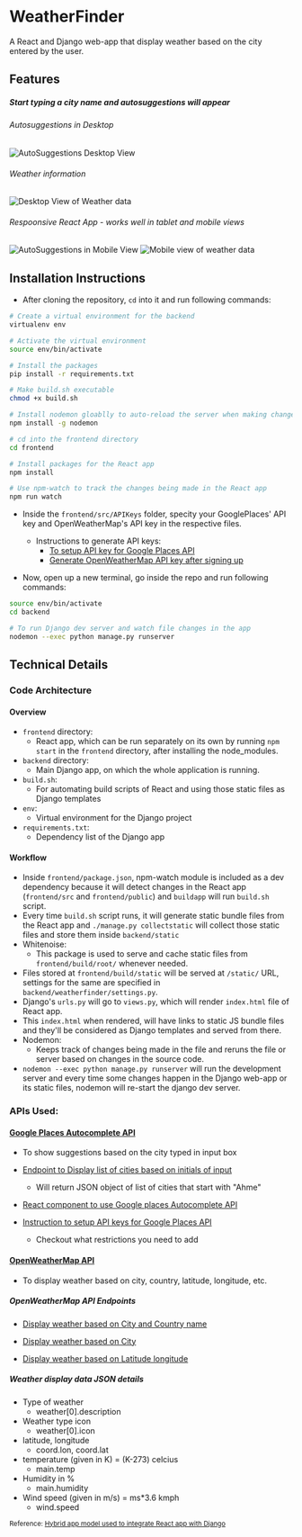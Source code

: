 # WeatherFinder

A React and Django web-app that display weather based on the city entered by the user.

## Features

##### Start typing a city name and autosuggestions will appear

###### Autosuggestions in Desktop

![AutoSuggestions Desktop View](readme-images/autosuggestions-desktop-view.png)

###### Weather information

![Desktop View of Weather data](readme-images/desktop-view.png)

###### Respoonsive React App - works well in tablet and mobile views

<div style="margin: 0 auto">
    <img src="readme-images/autosuggestions-mobile-view.png" alt="AutoSuggestions in Mobile View"/>
    <img src="readme-images/mobile-view.png" alt="Mobile view of weather data"/>
</div>

## Installation Instructions

- After cloning the repository, `cd` into it and run following commands:

```sh
# Create a virtual environment for the backend
virtualenv env

# Activate the virtual environment
source env/bin/activate

# Install the packages
pip install -r requirements.txt

# Make build.sh executable
chmod +x build.sh

# Install nodemon gloablly to auto-reload the server when making changes in the files
npm install -g nodemon

# cd into the frontend directory
cd frontend

# Install packages for the React app
npm install

# Use npm-watch to track the changes being made in the React app
npm run watch
```

- Inside the `frontend/src/APIKeys` folder, specity your GooglePlaces' API key and OpenWeatherMap's API key in the respective files.

  - Instructions to generate API keys:
    - [To setup API key for Google Places API](https://www.youtube.com/embed/Rpzp0yCAmq4?start=35)
    - [Generate OpenWeatherMap API key after signing up](https://home.openweathermap.org/api_keys)

- Now, open up a new terminal, go inside the repo and run following commands:

```sh
source env/bin/activate
cd backend

# To run Django dev server and watch file changes in the app
nodemon --exec python manage.py runserver
```

## Technical Details

### Code Architecture

#### Overview

- `frontend` directory:
  - React app, which can be run separately on its own by running `npm start` in the `frontend` directory, after installing the node_modules.
- `backend` directory:
  - Main Django app, on which the whole application is running.
- `build.sh`:
  - For automating build scripts of React and using those static files as Django templates
- `env`:
  - Virtual environment for the Django project
- `requirements.txt`:
  - Dependency list of the Django app

#### Workflow

- Inside `frontend/package.json`, npm-watch module is included as a dev dependency because it will detect changes in the React app (`frontend/src` and `frontend/public`) and `buildapp` will run `build.sh` script.
- Every time `build.sh` script runs, it will generate static bundle files from the React app and `./manage.py collectstatic` will collect those static files and store them inside `backend/static`
- Whitenoise:
  - This package is used to serve and cache static files from `frontend/build/root/` whenever needed.
- Files stored at `frontend/build/static` will be served at `/static/` URL, settings for the same are specified in `backend/weatherfinder/settings.py`.
- Django's `urls.py` will go to `views.py`, which will render `index.html` file of React app.
- This `index.html` when rendered, will have links to static JS bundle files and they'll be considered as Django templates and served from there.
- Nodemon:
  - Keeps track of changes being made in the file and reruns the file or server based on changes in the source code.
- `nodemon --exec python manage.py runserver` will run the development server and every time some changes happen in the Django web-app or its static files, nodemon will re-start the django dev server.

### APIs Used:

#### [Google Places Autocomplete API](https://developers.google.com/places/web-service/autocomplete)

- To show suggestions based on the city typed in input box
- <a href="https://maps.googleapis.com/maps/api/place/autocomplete/json?input=Ahme&types=(cities)&key=yourAPIKey">Endpoint to Display list of cities based on initials of input</a>

  - Will return JSON object of list of cities that start with "Ahme"

- [React component to use Google places Autocomplete API](https://www.npmjs.com/package/react-google-places-autocomplete)

- [Instruction to setup API keys for Google Places API](https://www.youtube.com/embed/Rpzp0yCAmq4?start=35)
  - Checkout what restrictions you need to add

#### [OpenWeatherMap API](https://openweathermap.org/current)

- To display weather based on city, country, latitude, longitude, etc.

##### OpenWeatherMap API Endpoints

- [Display weather based on City and Country name](http://api.openweathermap.org/data/2.5/weather?appid=yourAPIKey&q=Ahmedabad,%20Gujarat,%20%C3%8Dndia)

- [Display weather based on City](http://api.openweathermap.org/data/2.5/weather?appid=yourAPIKey&q=Mumbai)

- [Display weather based on Latitude longitude](http://api.openweathermap.org/data/2.5/weather?appid=yourAPIKey&lat=23&lon=72)

##### Weather display data JSON details

- Type of weather
  - weather[0].description
- Weather type icon
  - weather[0].icon
- latitude, longitude
  - coord.lon, coord.lat
- temperature (given in K) = (K-273) celcius
  - main.temp
- Humidity in %
  - main.humidity
- Wind speed (given in m/s) = ms\*3.6 kmph
  - wind.speed

<sub>Reference: [Hybrid app model used to integrate React app with Django](https://fractalideas.com/blog/making-react-and-django-play-well-together-hybrid-app-model/)</sub>
